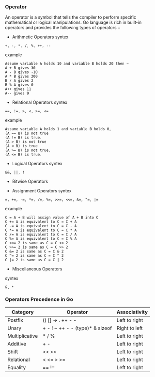 ### Operator
An operator is a symbol that tells the compiler to perform specific mathematical or logical manipulations. Go language is rich in built-in operators and provides the following types of operators −

- Arithmetic Operators
syntex
```
+, -, *, /, %, ++, --
```
example
```
Assume variable A holds 10 and variable B holds 20 then −
A + B gives 30
A - B gives -10
A * B gives 200
B / A gives 2
B % A gives 0
A++ gives 11
A-- gives 9
```

- Relational Operators
syntex
```
==, !=, >, <, >=, <=
```
example

```
Assume variable A holds 1 and variable B holds 0,
(A == B) is not true
(A != B) is true.
(A > B) is not true
(A < B) is true
(A >= B) is not true.
(A <= B) is true.
```
- Logical Operators
syntex
```
&&, ||, !
```

- Bitwise Operators

- Assignment Operators
syntex
```
=, +=, -=, *=, /=, %=, >>=, <<=, &=, ^=, |=
```
example
```
C = A + B will assign value of A + B into C
C += A is equivalent to C = C + A
C -= A is equivalent to C = C - A
C *= A is equivalent to C = C * A
C /= A is equivalent to C = C / A
C %= A is equivalent to C = C % A
C <<= 2 is same as C = C << 2
C >>= 2 is same as C = C >> 2
C &= 2 is same as C = C & 2
C ^= 2 is same as C = C ^ 2
C |= 2 is same as C = C | 2
```

- Miscellaneous Operators

syntex
```
&, *
```

### Operators Precedence in Go

Category|Operator|Associativity|
|-------|--------|-------------|
Postfix|() [] -> . ++ - -|Left to right|
Unary|	+ - ! ~ ++ - - (type)* & sizeof	|Right to left|
Multiplicative|	* / %	|Left to right|
|Additive|	+ -|	Left to right|
|Shift|	<< >>	|Left to right|
|Relational|	< <= > >=	|Left to right|
|Equality|	== !=	|Left to right|
